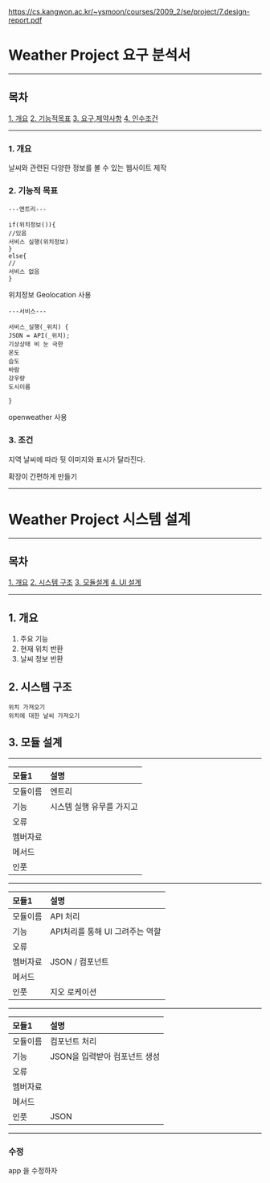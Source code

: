 https://cs.kangwon.ac.kr/~ysmoon/courses/2009_2/se/project/7.design-report.pdf

# Weather Project 요구 분석서

---

## 목차
[1. 개요]()
[2. 기능적목표]()
[3. 요구,제약사항]()
[4. 인수조건]()

---

### 1. 개요
날씨와 관련된 다양한 정보를 볼 수 있는 웹사이트 제작

### 2. 기능적 목표

```
---엔트리---

if(위치정보()){
//있음
서비스 실행(위치정보)
}
else{
//
서비스 없음
}
```

위치정보 Geolocation 사용

```
---서비스---

서비스_실행(_위치) {
JSON = API(_위치);
기상상태 비 눈 극한
온도
습도
바람
강우량
도시이름

}

```

openweather 사용

### 3. 조건

지역 날씨에 따라 뒷 이미지와 표시가 달라진다.

확장이 간편하게 만들기

---

# Weather Project 시스템 설계

---

## 목차
[1. 개요]()
[2. 시스템 구조]()
[3. 모듈설계]()
[4. UI 설계]()

---

## 1. 개요

1. 주요 기능
1. 현재 위치 반환
2. 날씨 정보 반환

## 2. 시스템 구조
```
위치 가져오기
위치에 대한 날씨 가져오기
```

## 3. 모듈 설계

---

|모듈1|설명|
|:--|:--|
|모듈이름|엔트리|
|기능|시스템 실행 유무를 가지고 |
|오류||
|멤버자료||
|메서드||
|인풋||

---

|모듈1|설명|
|:--|:--|
|모듈이름|API 처리|
|기능|API처리를 통해 UI 그려주는 역할|
|오류||
|멤버자료|JSON / 컴포넌트|
|메서드||
|인풋|지오 로케이션|

---

|모듈1|설명|
|:--|:--|
|모듈이름|컴포넌트 처리|
|기능|JSON을 입력받아 컴포넌트 생성|
|오류||
|멤버자료||
|메서드||
|인풋|JSON|

---
### 수정
app 을 수정하자